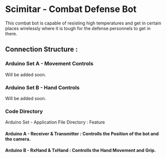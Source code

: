 # Scimitar - Combat Defense Bot
This combat bot is capable of resisting high temperatures and get in certain places wirelessly where it is tough for the defense personnels to get in there.

## Connection Structure :

### Arduino Set A - Movement Controls
Will be added soon.  

### Arduino Set B - Hand Controls
Will be added soon.  

### Code Directory
Arduino Set - Application File Directory : Feature
#### Arduino A - Receiver & Transmitter : Controlls the Position of the bot and the camera.  
#### Arduino B - RxHand & TxHand : Controlls the Hand Movement and Grip.  
